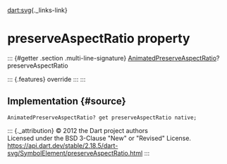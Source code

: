 [dart:svg](../../dart-svg/dart-svg-library){._links-link}

preserveAspectRatio property
============================

::: {#getter .section .multi-line-signature}
[AnimatedPreserveAspectRatio](../animatedpreserveaspectratio-class)?
preserveAspectRatio

::: {.features}
override
:::
:::

Implementation {#source}
--------------

``` {.language-dart data-language="dart"}
AnimatedPreserveAspectRatio? get preserveAspectRatio native;
```

::: {._attribution}
© 2012 the Dart project authors\
Licensed under the BSD 3-Clause \"New\" or \"Revised\" License.\
<https://api.dart.dev/stable/2.18.5/dart-svg/SymbolElement/preserveAspectRatio.html>
:::
